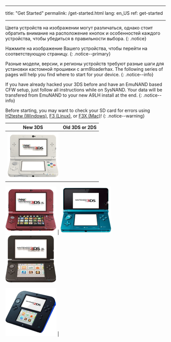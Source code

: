 * * *

title: "Get Started" permalink: /get-started.html lang: en_US ref: get-started

* * *

Цвета устройств на изображении могут различаться, однако стоит обратить внимание на расположение кнопок и особенностей каждого устройства, чтобы убедиться в правильности выбора. {: .notice}

Нажмите на изображение Вашего устройства, чтобы перейти на соответствующую страницу. {: .notice--primary}

Разные модели, версии, и регионы устройств требуют разные шаги для установки кастомной прошивки с arm9loaderhax. The following series of pages will help you find where to start for your device. {: .notice--info}

If you have already hacked your 3DS before and have an EmuNAND based CFW setup, just follow all instructions while on SysNAND. Your data will be transfered from EmuNAND to your new A9LH install at the end. {: .notice--info}

Before starting, you may want to check your SD card for errors using [H2testw (Windows)](h2testw-(windows)), [F3 (Linux)](f3-(linux)), or [F3X (Mac)](f3x-(mac))! {: .notice--warning}

|                                                         New 3DS                                                          |                                                                                    Old 3DS or 2DS                                                                                     |
|:------------------------------------------------------------------------------------------------------------------------:|:-------------------------------------------------------------------------------------------------------------------------------------------------------------------------------------:|
| [![New 3DS](images/new3ds.png)](get-started-(new-3ds))   
  
[![New 3DS XL](images/new3dsxl.png)](get-started-(new-3ds)) | [![Old 3DS](images/old3ds.png)](get-started-(old-3ds)) &nbsp;&nbsp; [![Old 3DS XL](images/old3dsxl.png)](get-started-(old-3ds))   
  
[![2DS](images/2ds.png)](get-started-(old-3ds)) |